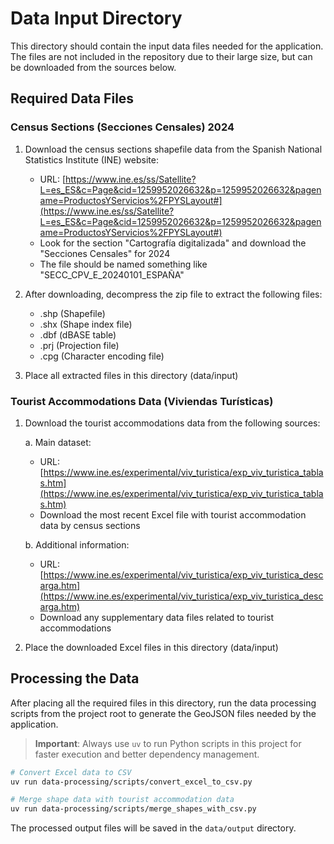 # Data Input Directory

This directory should contain the input data files needed for the application. The files are not included in the repository due to their large size, but can be downloaded from the sources below.

## Required Data Files

### Census Sections (Secciones Censales) 2024

1. Download the census sections shapefile data from the Spanish National Statistics Institute (INE) website:
   - URL: [https://www.ine.es/ss/Satellite?L=es_ES&c=Page&cid=1259952026632&p=1259952026632&pagename=ProductosYServicios%2FPYSLayout#](https://www.ine.es/ss/Satellite?L=es_ES&c=Page&cid=1259952026632&p=1259952026632&pagename=ProductosYServicios%2FPYSLayout#)
   - Look for the section "Cartografía digitalizada" and download the "Secciones Censales" for 2024
   - The file should be named something like "SECC_CPV_E_20240101_ESPAÑA"

2. After downloading, decompress the zip file to extract the following files:
   - .shp (Shapefile)
   - .shx (Shape index file)
   - .dbf (dBASE table)
   - .prj (Projection file)
   - .cpg (Character encoding file)

3. Place all extracted files in this directory (data/input)

### Tourist Accommodations Data (Viviendas Turísticas)

1. Download the tourist accommodations data from the following sources:

   a. Main dataset:
      - URL: [https://www.ine.es/experimental/viv_turistica/exp_viv_turistica_tablas.htm](https://www.ine.es/experimental/viv_turistica/exp_viv_turistica_tablas.htm)
      - Download the most recent Excel file with tourist accommodation data by census sections

   b. Additional information:
      - URL: [https://www.ine.es/experimental/viv_turistica/exp_viv_turistica_descarga.htm](https://www.ine.es/experimental/viv_turistica/exp_viv_turistica_descarga.htm)
      - Download any supplementary data files related to tourist accommodations

2. Place the downloaded Excel files in this directory (data/input)

## Processing the Data

After placing all the required files in this directory, run the data processing scripts from the project root to generate the GeoJSON files needed by the application.

> **Important**: Always use `uv` to run Python scripts in this project for faster execution and better dependency management.

```bash
# Convert Excel data to CSV
uv run data-processing/scripts/convert_excel_to_csv.py

# Merge shape data with tourist accommodation data
uv run data-processing/scripts/merge_shapes_with_csv.py
```

The processed output files will be saved in the `data/output` directory. 